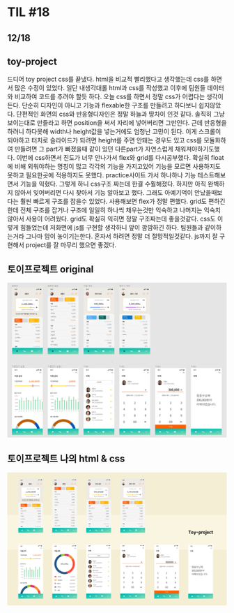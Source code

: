 # TIL #18
## 12/18

## toy-project
드디어 toy project css를 끝냈다. html을 비교적 빨리했다고 생각했는데 css를 하면서 많은 수정이 있었다. 일단 내생각대롤 html과 css를 작성했고 이후에 팀원들 데이터와 비교하여 코드를 추려야 할듯 하다. 오늘 css를 하면서 정말 css가 어렵다는 생각이든다. 단순히 디자인이 아니고 기능과 flexable한 구조를 만들려고 하다보니 쉽지않았다. 단편적인 화면의 css와  반응형디자인은 정말 하늘과 땅차이 인것 같다. 솔직히 그냥 보이는대로 만들라고 하면 position을 써서 자리에 넣어버리면 그만인다. 근데 반응형을 하려니 하다못해 width나 height값을 넣는거에도 엄청난 고민이 된다. 이게 스크롤이 되야하고 터치로 슬라이드가 되려면 height를 주면 안돼는 경우도 있고 css를 모듈화하여 만들려면 그 part가 빠졌을때 같이 있던 다른part가 자연스럽게 채워져야하기도했다. 이번에 css하면서 진도가 너무 안나가서 flex와 grid를 다시공부했다. 확실히 float에 비해 외워야하는 명칭이 많고 각각의 기능을 가지고있어 기능을 모르면 사용하지도 못하고 필요한곳에 적용하지도 못했다. practice사이트 가서 하나하나 기능 테스트해보면서 기능을 익혔다. 그렇게 하니 css구조 짜는데 한결 수훨해졌다. 하지만 아직 완벽하지 않아서  잊어버리면 다시 찾아서 기능 알아보고 했다. 그래도 아예기억이 안났을때보다는 훨씬 빠르게 구조를 잡을수 있었다. 사용해보면 flex가 정말 편했다. grid도 편하긴한데 전체 구조를 잡거나 구조에 일일히 하나씩 채우는것만 익숙하고 나머지는 익숙치 않아서 사용이 어려웠다. grid도 확실히 익히면 정말 구조짜는데 좋을것같다. css도 이렇게 힘들었는데 저화면에 js를 구현할 생각하니 앞이 깜깜하긴 하다. 팀원들과 같이하는거라 그나마 맘이 놓이기는한다. 혼자서 하려면 정말 더 절망적일것같다. js까지 잘 구현해서 project를 잘 마무리 했으면 좋겠다. 


## 토이프로젝트 original
![토이프로젝트 original](./img/toy-project_original.jpg)


## 토이프로젝트 나의 html & css
![토이프로젝트 css](./img/toy-project_css_done.jpg)
